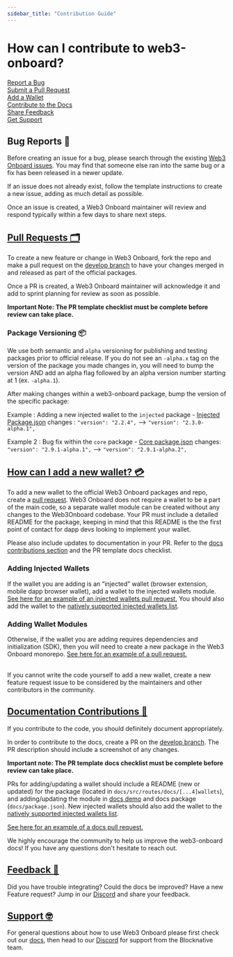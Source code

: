 ```yaml
---
sidebar_title: "Contribution Guide"
---
```


# How can I contribute to web3-onboard?

[Report a Bug](#bug-reports-🐛)<br />
[Submit a Pull Request](#pull-requests-🗂️)<br />
[Add a Wallet](#how-can-i-add-a-new-wallet-💳)<br />
[Contribute to the Docs](#documentation-contributions-📄)<br />
[Share Feedback](#feedback-💬)<br />
[Get Support](#support-🤓)<br />

## Bug Reports 🐛

Before creating an issue for a bug, please search through the existing [Web3 Onboard issues](https://github.com/blocknative/web3-onboard/issues). You may find that someone else ran into the same bug or a fix has been released in a newer update.

If an issue does not already exist, follow the template instructions to create a new issue, adding as much detail as possible.

Once an issue is created, a Web3 Onboard maintainer will review and respond typically within a few days to share next steps.

## [Pull Requests 🗂️](#pr)

To create a new feature or change in Web3 Onboard, fork the repo and make a pull request on the [develop branch](https://github.com/blocknative/web3-onboard/tree/develop) to have your changes merged in and released as part of the official packages.

Once a PR is created, a Web3 Onboard maintainer will acknowledge it and add to sprint planning for review as soon as possible. 

**Important Note: The PR template checklist must be complete before review can take place.**

### Package Versioning 📦

We use both semantic and `alpha` versioning for publishing and testing packages prior to official release.  If you do not see an `-alpha.x` tag on the version of the package you made changes in, you will need to bump the version AND add an alpha flag followed by an alpha version number starting at 1 (ex. `-alpha.1`).

After making changes within a web3-onboard package, bump the version of the specific package:

Example : Adding a new injected wallet to the `injected` package -
[Injected Package.json](https://github.com/blocknative/web3-onboard/blob/develop/packages/injected/package.json#L3) changes : `"version": "2.2.4",` --> `"version": "2.3.0-alpha.1",`

Example 2 : Bug fix within the `core` package -
[Core package.json](https://github.com/blocknative/web3-onboard/blob/8531a73d69365f7d584320f1c4b97a5d90f1c34e/packages/core/package.json#L3) changes: `"version": "2.9.1-alpha.1",` --> `"version": "2.9.1-alpha.2",`

## [How can I add a new wallet? 💳](#new-wallet)

To add a new wallet to the official Web3 Onboard packages and repo, create a [pull request](#pull-requests-🗂️). Web3 Onboard does not require a wallet to be a part of the main code, so a separate wallet module can be created without any changes to the Web3Onboard codebase. Your PR must include a detailed README for the package, keeping in mind that this README is the the first point of contact for dapp devs looking to implement your wallet. 

Please also include updates to documentation in your PR. Refer to the [docs contributions section](#documentation-contributions-📄) and the PR template docs checklist.

### Adding Injected Wallets
If the wallet you are adding is an “injected” wallet (browser extension, mobile dapp browser wallet), add a wallet to the injected wallets module. [See here for an example of an injected wallets pull request.](https://github.com/blocknative/web3-onboard/pull/1177/files) You should also add the wallet to the [natively supported injected wallets list](../../docs/wallets/injected.md#injected-wallets-supported-natively).

### Adding Wallet Modules
Otherwise, if the wallet you are adding requires dependencies and initialization (SDK), then you will need to create a new package in the Web3 Onboard monorepo. [See here for an example of a pull request.](https://github.com/blocknative/web3-onboard/pull/1238/files)
<br />
<br />

If you cannot write the code yourself to add a new wallet, create a new feature request issue to be considered by the maintainers and other contributors in the community.

## [Documentation Contributions 📄](#docs)

If you contribute to the code, you should definitely document appropriately. 

In order to contribute to the docs, create a PR on the [develop branch](https://github.com/blocknative/web3-onboard/tree/develop). The PR description should include a screenshot of any changes. 

**Important note: The PR template docs checklist must be complete before review can take place.**

PRs for adding/updating a wallet should include a README (new or updated) for the package (located in `docs/src/routes/docs/[...4]wallets`), and adding/updating the module in [docs demo](https://github.com/blocknative/web3-onboard/blob/develop/docs/src/lib/services/onboard.js) and docs package (`docs/package.json`). New injected wallets should also add the wallet to the [natively supported injected wallets list](https://github.com/blocknative/web3-onboard/blob/develop/docs/src/routes/docs/%5B...4%5Dwallets/injected.md).

[See here for an example of a docs pull request.](https://github.com/blocknative/web3-onboard/pull/1544/files)

We highly encourage the community to help us improve the web3-onboard docs! If you have any questions don't hesitate to reach out.

## [Feedback 💬](#feedback)

Did you have trouble integrating? Could the docs be improved? Have a new Feature request?
Jump in our [Discord](https://discord.com/invite/KZaBVME) and share your feedback.

## [Support 🤓](#support)

For general questions about how to use Web3 Onboard please first check out our [docs](../../docs/overview/introduction.md#features), then head to our [Discord](https://discord.com/invite/KZaBVME) for support from the Blocknative team.
